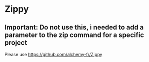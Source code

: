 # Zippy

## Important: Do not use this, i needed to add a parameter to the zip command for a specific project
Please use https://github.com/alchemy-fr/Zippy
